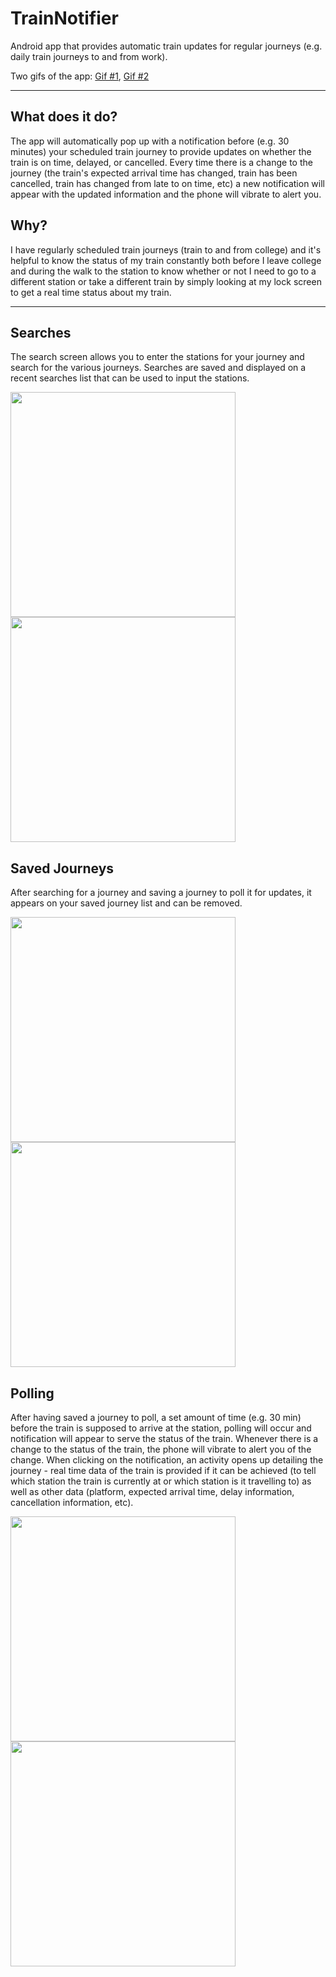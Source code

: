 # TrainNotifier
Android app that provides automatic train updates for regular journeys (e.g. daily train journeys to and from work).

Two gifs of the app:
[Gif #1](http://i.imgur.com/ZZfNaTE.gifv), [Gif #2](http://i.imgur.com/8BvsfW9.gifv)

---

## What does it do?
The app will automatically pop up with a notification before (e.g. 30 minutes) your scheduled train journey to provide updates on whether
the train is on time, delayed, or cancelled. Every time there is a change to the journey (the train's expected arrival time has changed,
train has been cancelled, train has changed from late to on time, etc) a new notification will appear with the updated information
and the phone will vibrate to alert you.

##  Why?
I have regularly scheduled train journeys (train to and from college) and it's helpful to know the status of my train constantly both
before I leave college and during the walk to the station to know whether or not I need to go to a different station or take a different
train by simply looking at my lock screen to get a real time status about my train.

---

## Searches

The search screen allows you to enter the stations for your journey and search for the various journeys. Searches are saved and
displayed on a recent searches list that can be used to input the stations.

<img src="http://i.imgur.com/jHAlIpG.png" width="360"> <img src="http://i.imgur.com/A7fATSC.png" width="360">

## Saved Journeys

After searching for a journey and saving a journey to poll it for updates, it appears on your saved journey list and can be removed.

<img src="http://i.imgur.com/sNMwkru.png" width="360"> <img src="http://i.imgur.com/1tsSruL.png" width="360">

## Polling

After having saved a journey to poll, a set amount of time (e.g. 30 min) before the train is supposed to arrive at the station, polling
will occur and notification will appear to serve the status of the train. Whenever there is a change to the status of the train, the phone
will vibrate to alert you of the change. When clicking on the notification, an activity opens up detailing the journey - real time data
of the train is provided if it can be achieved (to tell which station the train is currently at or which station is it travelling to) as
well as other data (platform, expected arrival time, delay information, cancellation information, etc).

<img src="http://i.imgur.com/dgZZOiu.jpg" width="360"> <img src="http://i.imgur.com/U9zk8hz.png" width="360">
